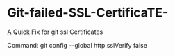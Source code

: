 # Git-failed-SSL-CertificaTE-
A Quick Fix for git ssl Certificates

   Command: git config --global http.sslVerify false
